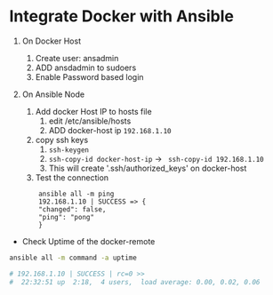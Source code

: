 # Integrate Docker with Ansible

1. On Docker Host
   1. Create user: ansadmin
   2. ADD ansdadmin to sudoers
   3. Enable Password based login
2. On Ansible Node
   1. Add docker Host IP to hosts file
      1. edit /etc/ansible/hosts
      2. ADD docker-host ip ` 192.168.1.10 `
   2. copy ssh keys
      1. ` ssh-keygen `
      2. ` ssh-copy-id docker-host-ip ` -> ` ssh-copy-id 192.168.1.10`
      3. This will create '.ssh/authorized_keys' on docker-host
   3. Test the connection
   
    ```console
        ansible all -m ping
        192.168.1.10 | SUCCESS => {
        "changed": false,
        "ping": "pong"
        }
    ```

- Check Uptime of the docker-remote

```bash
ansible all -m command -a uptime

# 192.168.1.10 | SUCCESS | rc=0 >>
#  22:32:51 up  2:18,  4 users,  load average: 0.00, 0.02, 0.06


```